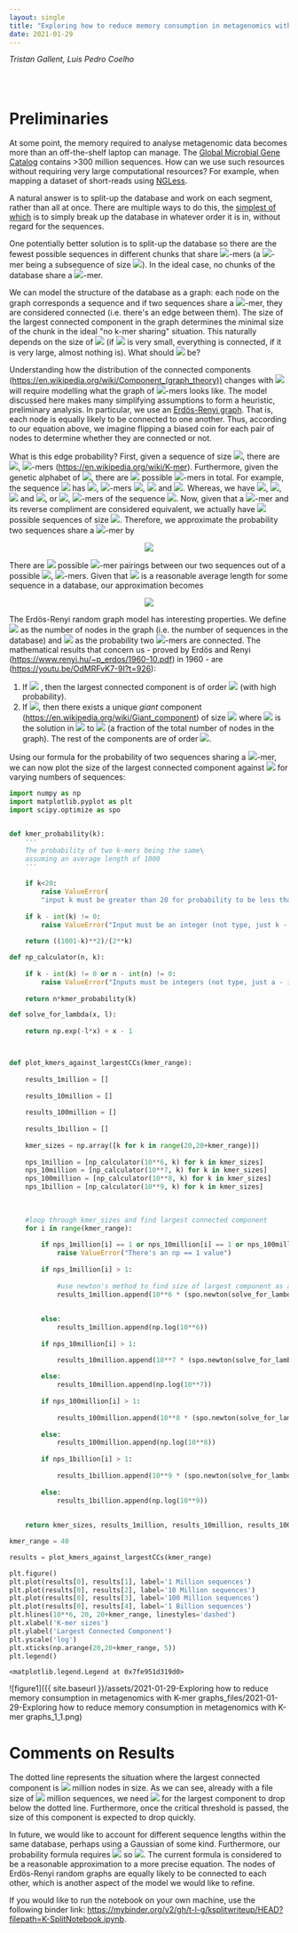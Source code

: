 ```yaml
---
layout: single
title: "Exploring how to reduce memory consumption in metagenomics with K-mer graphs"
date: 2021-01-29
---
```

<style>
div.caption {
    font-size: small;
    color: #333333;
    padding-bottom:1em;
    padding-left:1em;
    padding-right:1em;
    padding-top:0em;
}
</style>

_Tristan Gallent, Luis Pedro Coelho_

<div style="padding: 1em" markdown="1">

</div>


# Preliminaries

At some point, the memory required to analyse metagenomic data becomes more than an off-the-shelf laptop can manage. The [Global Microbial Gene Catalog](http://gmgc.embl.de/download.cgi) contains >300 million sequences. How can we use such resources without requiring very large computational resources? For example, when mapping a dataset of short-reads using [NGLess](http://ngless.embl.de/).

A natural answer is to split-up the database and work on each segment, rather than all at once. There are multiple ways to do this, the [simplest of which](http://ngless.embl.de/Mapping.html#low-memory-mode) is to simply break up the database in whatever order it is in, without regard for the sequences.

One potentially better solution is to split-up the database so there are the fewest possible sequences in different chunks that share <img src="http://latex.codecogs.com/gif.latex?\\k">-mers (a <img src="http://latex.codecogs.com/gif.latex?\\k">-mer being a subsequence of size <img src="http://latex.codecogs.com/gif.latex?\\k">). In the ideal case, no chunks of the database share a <img src="http://latex.codecogs.com/gif.latex?\\k">-mer.

We can model the structure of the database as a graph: each node on the graph corresponds a sequence and if two sequences share a <img src="http://latex.codecogs.com/gif.latex?\\k">-mer, they are considered connected (i.e. there's an edge between them). The size of the largest connected component in the graph determines the minimal size of the chunk in the ideal "no k-mer sharing" situation. This naturally depends on the size of <img src="http://latex.codecogs.com/gif.latex?\\k"> (if <img src="http://latex.codecogs.com/gif.latex?\\k"> is very small, everything is connected, if it is very large, almost nothing is). What should <img src="http://latex.codecogs.com/gif.latex?\\k"> be?

Understanding how the distribution of the connected components (https://en.wikipedia.org/wiki/Component_(graph_theory)) changes with <img src="http://latex.codecogs.com/gif.latex?\\k"> will require modelling what the graph of <img src="http://latex.codecogs.com/gif.latex?\\k">-mers looks like.  The model discussed here makes many simplifying assumptions to form a heuristic, preliminary analysis. In particular, we use an [Erdös-Renyi graph](https://en.wikipedia.org/wiki/Erd%C5%91s%E2%80%93R%C3%A9nyi_model). That is, each node is equally likely to be connected to one another. Thus, according to our equation above, we imagine flipping a biased coin for each pair of nodes to determine whether they are connected or not.

What is this edge probability? First, given a sequence of size <img src="http://latex.codecogs.com/gif.latex?\\">, there are <img src="http://latex.codecogs.com/gif.latex?\\k">, <img src="http://latex.codecogs.com/gif.latex?\\N - k + 1">-mers (https://en.wikipedia.org/wiki/K-mer). Furthermore, given the genetic alphabet of <img src="http://latex.codecogs.com/gif.latex?\\ACTG">, there are <img src="http://latex.codecogs.com/gif.latex?\\4^k"> possible <img src="http://latex.codecogs.com/gif.latex?\\k">-mers in total. For example, the sequence <img src="http://latex.codecogs.com/gif.latex?\\ACCG"> has <img src="http://latex.codecogs.com/gif.latex?\\4 - 2 + 1 = 3">, <img src="http://latex.codecogs.com/gif.latex?\\2">-mers <img src="http://latex.codecogs.com/gif.latex?\\AC">, <img src="http://latex.codecogs.com/gif.latex?\\CC"> and <img src="http://latex.codecogs.com/gif.latex?\\CG">. Whereas, we have <img src="http://latex.codecogs.com/gif.latex?\\A">, <img src="http://latex.codecogs.com/gif.latex?\\C">, <img src="http://latex.codecogs.com/gif.latex?\\C"> and <img src="http://latex.codecogs.com/gif.latex?\\G">, or <img src="http://latex.codecogs.com/gif.latex?\\4^1 = 4">, <img src="http://latex.codecogs.com/gif.latex?\\1">-mers of the sequence <img src="http://latex.codecogs.com/gif.latex?\\ACCG">. Now, given that a <img src="http://latex.codecogs.com/gif.latex?\\k">-mer and its reverse compliment are considered equivalent, we actually have <img src="http://latex.codecogs.com/gif.latex?\\4^{k/2} = 2^k"> possible sequences of size <img src="http://latex.codecogs.com/gif.latex?\\k">. Therefore, we approximate the probability two sequences share a <img src="http://latex.codecogs.com/gif.latex?\\k">-mer by 

<div align=center>
<img src="http://latex.codecogs.com/gif.latex?\\p = \frac{(N - k + 1)^2}{2^k}.">
</div>

There are <img src="http://latex.codecogs.com/gif.latex?\\(N - k + 1)^2"> possible <img src="http://latex.codecogs.com/gif.latex?\\k">-mer pairings between our two sequences out of a possible <img src="http://latex.codecogs.com/gif.latex?\\2^k">, <img src="http://latex.codecogs.com/gif.latex?\\k">-mers. Given that <img src="http://latex.codecogs.com/gif.latex?\\N=1000"> is a reasonable average length for some sequence in a database, our approximation becomes 

<div align=center>
<img src="http://latex.codecogs.com/gif.latex?\\p = \frac{(1001-k)^2}{2^k}.">
</div>

The Erdös-Renyi random graph model has interesting properties. We define <img src="http://latex.codecogs.com/gif.latex?\\n"> as the number of nodes in the graph (i.e. the number of sequences in the database) and <img src="http://latex.codecogs.com/gif.latex?\\p"> as the probability two <img src="http://latex.codecogs.com/gif.latex?\\k">-mers are connected. The mathematical results that concern us - proved by Erdös and Renyi (https://www.renyi.hu/~p_erdos/1960-10.pdf) in 1960 - are (https://youtu.be/OdMRFvK7-9I?t=926):
1. If <img src="http://latex.codecogs.com/gif.latex?\\np<1"> , then the largest connected component is of order <img src="http://latex.codecogs.com/gif.latex?\\ \log{n}"> (with high probability).
2. If <img src="http://latex.codecogs.com/gif.latex?\\np>1">, then there exists a unique *giant* component (https://en.wikipedia.org/wiki/Giant_component) of size <img src="http://latex.codecogs.com/gif.latex?\\ n \rho"> where <img src="http://latex.codecogs.com/gif.latex?\\ \rho"> is the solution in <img src="http://latex.codecogs.com/gif.latex?\\ (0,1)"> to <img src="http://latex.codecogs.com/gif.latex?\\ \exp(-npx) = 1-x"> (a fraction of the total number of nodes in the graph). The rest of the components are of order <img src="http://latex.codecogs.com/gif.latex?\\ \log{n}">. 

Using our formula for the probability of two sequences sharing a <img src="http://latex.codecogs.com/gif.latex?\\k">-mer, we can now plot the size of the largest connected component against <img src="http://latex.codecogs.com/gif.latex?\\k"> for varying numbers of sequences:


```python
import numpy as np
import matplotlib.pyplot as plt
import scipy.optimize as spo


def kmer_probability(k): 
    '''
    The probability of two k-mers being the same\
    assuming an average length of 1000
    '''
    
    if k<20:
        raise ValueError(
        "input k must be greater than 20 for probability to be less than 1")
        
    if k - int(k) != 0:
        raise ValueError("Input must be an integer (not type, just k - int_part(k) == 0)")
        
    return ((1001-k)**2)/(2**k)

def np_calculator(n, k):
    
    if k - int(k) != 0 or n - int(n) != 0:
        raise ValueError("Inputs must be integers (not type, just a - int_part(a) == 0)")
    
    return n*kmer_probability(k)

def solve_for_lambda(x, l):
    
    return np.exp(-l*x) + x - 1



def plot_kmers_against_largestCCs(kmer_range):
    
    results_1million = []
    
    results_10million = []
    
    results_100million = []
    
    results_1billion = []
    
    kmer_sizes = np.array([k for k in range(20,20+kmer_range)])
    
    nps_1million = [np_calculator(10**6, k) for k in kmer_sizes]
    nps_10million = [np_calculator(10**7, k) for k in kmer_sizes]
    nps_100million = [np_calculator(10**8, k) for k in kmer_sizes]
    nps_1billion = [np_calculator(10**9, k) for k in kmer_sizes]
    
    
    
    #loop through kmer_sizes and find largest connected component
    for i in range(kmer_range):
        
        if nps_1million[i] == 1 or nps_10million[i] == 1 or nps_100million[i] == 1 or nps_1billion[i] == 1:
            raise ValueError("There's an np == 1 value")
        
        if nps_1million[i] > 1:
            
            #use newton's method to find size of largest component as a fraction of total number of nodes
            results_1million.append(10**6 * (spo.newton(solve_for_lambda,1.5,args=[nps_1million[i]])))
            
            
        else:
            results_1million.append(np.log(10**6))
        
        if nps_10million[i] > 1:

            results_10million.append(10**7 * (spo.newton(solve_for_lambda,1.5,args=[nps_10million[i]])))
            
        else:
            results_10million.append(np.log(10**7))
            
        if nps_100million[i] > 1:
            
            results_100million.append(10**8 * (spo.newton(solve_for_lambda,1.5,args=[nps_100million[i]])))
            
        else:
            results_100million.append(np.log(10**8))
            
        if nps_1billion[i] > 1:
            
            results_1billion.append(10**9 * (spo.newton(solve_for_lambda,1.5,args=[nps_1billion[i]])))
            
        else:
            results_1billion.append(np.log(10**9))
            
    
    return kmer_sizes, results_1million, results_10million, results_100million, results_1billion

kmer_range = 40

results = plot_kmers_against_largestCCs(kmer_range)

plt.figure()
plt.plot(results[0], results[1], label='1 Million sequences')
plt.plot(results[0], results[2], label='10 Million sequences')
plt.plot(results[0], results[3], label='100 Million sequences')
plt.plot(results[0], results[4], label='1 Billion sequences')
plt.hlines(10**6, 20, 20+kmer_range, linestyles='dashed')
plt.xlabel('K-mer sizes')
plt.ylabel('Largest Connected Component')
plt.yscale('log')
plt.xticks(np.arange(20,20+kmer_range, 5))
plt.legend()
```




    <matplotlib.legend.Legend at 0x7fe951d319d0>




![figure1]({{ site.baseurl }}/assets/2021-01-29-Exploring how to reduce memory consumption in metagenomics with K-mer graphs_files/2021-01-29-Exploring how to reduce memory consumption in metagenomics with K-mer graphs_1_1.png)


# Comments on Results

The dotted line represents the situation where the largest connected component is <img src="http://latex.codecogs.com/gif.latex?\\1"> million nodes in size. As we can see, already with a file size of <img src="http://latex.codecogs.com/gif.latex?\\1"> million sequences, we need <img src="http://latex.codecogs.com/gif.latex?\\k>39"> for the largest component to drop below the dotted line. Furthermore, once the critical threshold is passed, the size of this component is expected to drop quickly.

In future, we would like to account for different sequence lengths within the same database, perhaps using a Gaussian of some kind. Furthermore, our probability formula requires <img src="http://latex.codecogs.com/gif.latex?\\ k \geq 20"> so <img src="http://latex.codecogs.com/gif.latex?\\ p \leq 1">. The current formula is considered to be a reasonable approximation to a more precise equation. The nodes of Erdös-Renyi random graphs are equally likely to be connected to each other, which is another aspect of the model we would like to refine.

If you would like to run the notebook on your own machine, use the following binder link: https://mybinder.org/v2/gh/t-l-g/ksplitwriteup/HEAD?filepath=K-SplitNotebook.ipynb.

